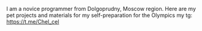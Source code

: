 I am a novice programmer from Dolgoprudny, Moscow region. Here are my pet projects and materials for my self-preparation for the Olympics
my tg: https://t.me/Chel_cel
